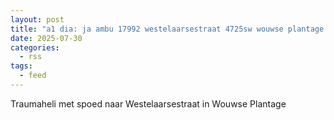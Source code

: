 ```yaml
---
layout: post
title: "a1 dia: ja ambu 17992 westelaarsestraat 4725sw wouwse plantage wouwpl bon 113119"
date: 2025-07-30
categories: 
  - rss
tags: 
  - feed
---
```


Traumaheli met spoed naar Westelaarsestraat in Wouwse Plantage
